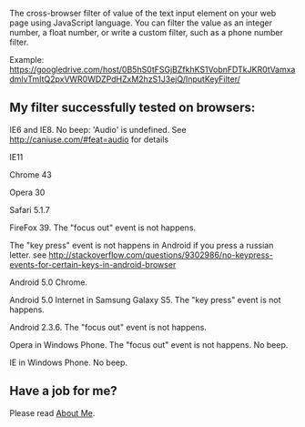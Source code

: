 The cross-browser filter of value of the text input element on your web page using JavaScript language. You can filter the value as an integer number, a float number, or write a custom filter, such as a phone number filter.

Example: https://googledrive.com/host/0B5hS0tFSGjBZfkhKS1VobnFDTkJKR0tVamxadmlvTmItQ2pxVWR0WDZPdHZxM2hzS1J3ejQ/InputKeyFilter/

## My filter successfully tested on browsers:

IE6 and IE8. No beep: 'Audio' is undefined. See http://caniuse.com/#feat=audio for details

IE11

Chrome 43

Opera 30

Safari 5.1.7

FireFox 39. The "focus out" event is not happens.


The "key press" event is not happens in Android if you press a russian letter. see http://stackoverflow.com/questions/9302986/no-keypress-events-for-certain-keys-in-android-browser

Android 5.0 Chrome.

Android 5.0 Internet in Samsung Galaxy S5. The "key press" event is not happens.

Android 2.3.6. The "focus out" event is not happens.


Opera in Windows Phone. The "focus out" event is not happens. No beep.

IE in Windows Phone. No beep.

## Have a job for me?
Please read <a href='https://googledrive.com/host/0B5hS0tFSGjBZfkhKS1VobnFDTkJKR0tVamxadmlvTmItQ2pxVWR0WDZPdHZxM2hzS1J3ejQ/AboutMe/' target="_blank">About Me</a>.


